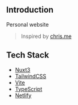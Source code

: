 ## Introduction

Personal website

> Inspired by [chris.me](https://github.com/zyyv/chris.me)

## Tech Stack

- [Nuxt3](https://nuxtjs.org)
- [TailwindCSS](https://tailwindcss.com)
- [Vite](https://vitejs.dev)
- [TypeScript](https://www.typescriptlang.org)
- [Netlify](https://netlify.com)